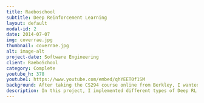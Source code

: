 ```yaml
---
title: Raeboschool
subtitle: Deep Reinforcement Learning 
layout: default
modal-id: 2
date: 2014-07-07
img: coverrae.jpg
thumbnail: coverrae.jpg
alt: image-alt
project-date: Software Engineering
client: RaeboSchool
category: Complete
youtube_h: 378
youtube1: https://www.youtube.com/embed/qhYEET0f1SM
background: After taking the CS294 course online from Berkley, I wanted to get more familiar with the algorithms and really understand them at a implementation level. Around this time, OpenAI just realized that Roboschool environment, so I knew I had to try it out!
description: In this project, I implemented different types of Deep RL algorithms for the awesome Roboschool environment from OpenAI. I also tried out a new algorithm called Advantage Actor-Suggester, which was my attempt at combining deep Q-learning and advantage actor-critic methods, for which you can find the paper in the this <a href="raejeong.com/A2S.pdf">link</a>
---
```

